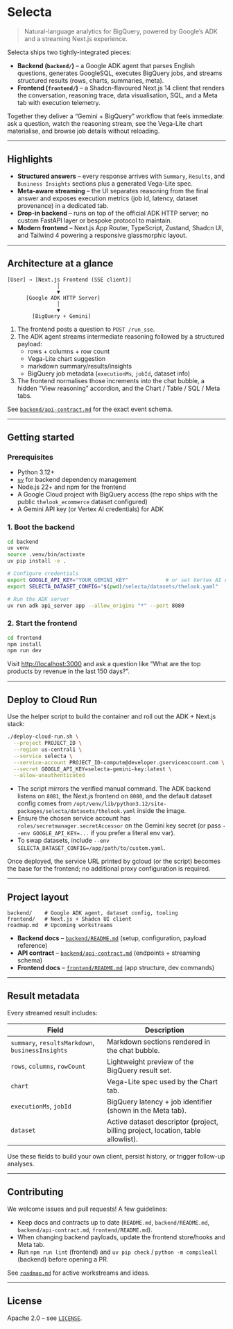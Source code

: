 # Selecta

> Natural-language analytics for BigQuery, powered by Google’s ADK and a streaming Next.js experience.

Selecta ships two tightly-integrated pieces:

- **Backend (`backend/`)** – a Google ADK agent that parses English questions, generates GoogleSQL, executes BigQuery jobs, and streams structured results (rows, charts, summaries, meta).
- **Frontend (`frontend/`)** – a Shadcn-flavoured Next.js 14 client that renders the conversation, reasoning trace, data visualisation, SQL, and a Meta tab with execution telemetry.

Together they deliver a “Gemini + BigQuery” workflow that feels immediate: ask a question, watch the reasoning stream, see the Vega-Lite chart materialise, and browse job details without reloading.

---

## Highlights

- **Structured answers** – every response arrives with `Summary`, `Results`, and `Business Insights` sections plus a generated Vega-Lite spec.
- **Meta-aware streaming** – the UI separates reasoning from the final answer and exposes execution metrics (job id, latency, dataset provenance) in a dedicated tab.
- **Drop-in backend** – runs on top of the official ADK HTTP server; no custom FastAPI layer or bespoke protocol to maintain.
- **Modern frontend** – Next.js App Router, TypeScript, Zustand, Shadcn UI, and Tailwind 4 powering a responsive glassmorphic layout.

---

## Architecture at a glance

```
[User] → [Next.js Frontend (SSE client)]
                │
                ▼
      [Google ADK HTTP Server]
                │
                ▼
        [BigQuery + Gemini]
```

1. The frontend posts a question to `POST /run_sse`.
2. The ADK agent streams intermediate reasoning followed by a structured payload:
   - rows + columns + row count
   - Vega-Lite chart suggestion
   - markdown summary/results/insights
   - BigQuery job metadata (`executionMs`, `jobId`, dataset info)
3. The frontend normalises those increments into the chat bubble, a hidden “View reasoning” accordion, and the Chart / Table / SQL / Meta tabs.

See [`backend/api-contract.md`](backend/api-contract.md) for the exact event schema.

---

## Getting started

### Prerequisites

- Python 3.12+
- [`uv`](https://docs.astral.sh/uv/) for backend dependency management
- Node.js 22+ and npm for the frontend
- A Google Cloud project with BigQuery access (the repo ships with the public `thelook_ecommerce` dataset configured)
- A Gemini API key (or Vertex AI credentials) for ADK

### 1. Boot the backend

```bash
cd backend
uv venv
source .venv/bin/activate
uv pip install -e .

# Configure credentials
export GOOGLE_API_KEY="YOUR_GEMINI_KEY"            # or set Vertex AI env vars
export SELECTA_DATASET_CONFIG="$(pwd)/selecta/datasets/thelook.yaml"

# Run the ADK server
uv run adk api_server app --allow_origins "*" --port 8080
```

### 2. Start the frontend

```bash
cd frontend
npm install
npm run dev
```

Visit [http://localhost:3000](http://localhost:3000) and ask a question like “What are the top products by revenue in the last 150 days?”.

---

## Deploy to Cloud Run

Use the helper script to build the container and roll out the ADK + Next.js stack:

```bash
./deploy-cloud-run.sh \
  --project PROJECT_ID \
  --region us-central1 \
  --service selecta \
  --service-account PROJECT_ID-compute@developer.gserviceaccount.com \
  --secret GOOGLE_API_KEY=selecta-gemini-key:latest \
  --allow-unauthenticated
```

- The script mirrors the verified manual command. The ADK backend listens on `8081`, the Next.js frontend on `8080`, and the default dataset config comes from `/opt/venv/lib/python3.12/site-packages/selecta/datasets/thelook.yaml` inside the image.
- Ensure the chosen service account has `roles/secretmanager.secretAccessor` on the Gemini key secret (or pass `--env GOOGLE_API_KEY=...` if you prefer a literal env var).
- To swap datasets, include `--env SELECTA_DATASET_CONFIG=/app/path/to/custom.yaml`.

Once deployed, the service URL printed by gcloud (or the script) becomes the base for the frontend; no additional proxy configuration is required.

---

## Project layout

```
backend/    # Google ADK agent, dataset config, tooling
frontend/   # Next.js + Shadcn UI client
roadmap.md  # Upcoming workstreams
```

- **Backend docs** – [`backend/README.md`](backend/README.md) (setup, configuration, payload reference)
- **API contract** – [`backend/api-contract.md`](backend/api-contract.md) (endpoints + streaming schema)
- **Frontend docs** – [`frontend/README.md`](frontend/README.md) (app structure, dev commands)

---

## Result metadata

Every streamed result includes:

| Field | Description |
| --- | --- |
| `summary`, `resultsMarkdown`, `businessInsights` | Markdown sections rendered in the chat bubble. |
| `rows`, `columns`, `rowCount` | Lightweight preview of the BigQuery result set. |
| `chart` | Vega-Lite spec used by the Chart tab. |
| `executionMs`, `jobId` | BigQuery latency + job identifier (shown in the Meta tab). |
| `dataset` | Active dataset descriptor (project, billing project, location, table allowlist). |

Use these fields to build your own client, persist history, or trigger follow-up analyses.

---

## Contributing

We welcome issues and pull requests! A few guidelines:

- Keep docs and contracts up to date (`README.md`, `backend/README.md`, `backend/api-contract.md`, `frontend/README.md`).
- When changing backend payloads, update the frontend store/hooks and Meta tab.
- Run `npm run lint` (frontend) and `uv pip check` / `python -m compileall` (backend) before opening a PR.

See [`roadmap.md`](roadmap.md) for active workstreams and ideas.

---

## License

Apache 2.0 – see [`LICENSE`](LICENSE).
